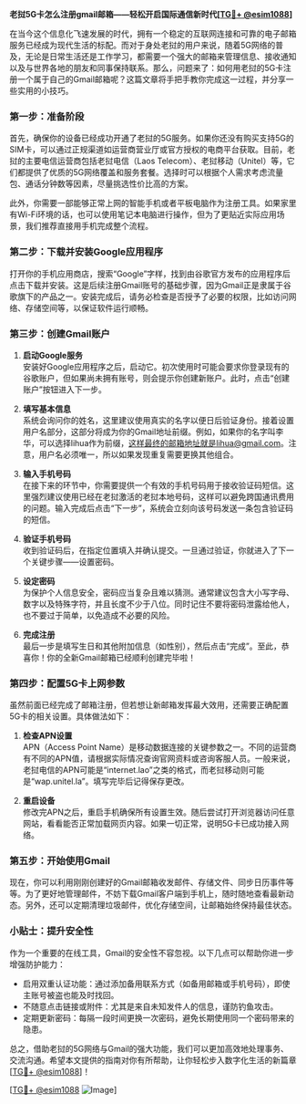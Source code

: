 **老挝5G卡怎么注册gmail邮箱——轻松开启国际通信新时代[[TG💪+ @esim1088](https://t.me/s/esim1088)]**

在当今这个信息化飞速发展的时代，拥有一个稳定的互联网连接和可靠的电子邮箱服务已经成为现代生活的标配。而对于身处老挝的用户来说，随着5G网络的普及，无论是日常生活还是工作学习，都需要一个强大的邮箱来管理信息、接收通知以及与世界各地的朋友和同事保持联系。那么，问题来了：如何用老挝的5G卡注册一个属于自己的Gmail邮箱呢？这篇文章将手把手教你完成这一过程，并分享一些实用的小技巧。

### 第一步：准备阶段

首先，确保你的设备已经成功开通了老挝的5G服务。如果你还没有购买支持5G的SIM卡，可以通过正规渠道如运营商营业厅或官方授权的电商平台获取。目前，老挝的主要电信运营商包括老挝电信（Laos Telecom）、老挝移动（Unitel）等，它们都提供了优质的5G网络覆盖和服务套餐。选择时可以根据个人需求考虑流量包、通话分钟数等因素，尽量挑选性价比高的方案。

此外，你需要一部能够正常上网的智能手机或者平板电脑作为注册工具。如果家里有Wi-Fi环境的话，也可以使用笔记本电脑进行操作，但为了更贴近实际应用场景，我们推荐直接用手机完成整个流程。

### 第二步：下载并安装Google应用程序

打开你的手机应用商店，搜索“Google”字样，找到由谷歌官方发布的应用程序后点击下载并安装。这是后续注册Gmail账号的基础步骤，因为Gmail正是隶属于谷歌旗下的产品之一。安装完成后，请务必检查是否授予了必要的权限，比如访问网络、存储空间等，以保证软件运行顺畅。

### 第三步：创建Gmail账户

1. **启动Google服务**  
   安装好Google应用程序之后，启动它。初次使用时可能会要求你登录现有的谷歌账户，但如果尚未拥有账号，则会提示你创建新账户。此时，点击“创建账户”按钮进入下一步。

2. **填写基本信息**  
   系统会询问你的姓名，这里建议使用真实的名字以便日后验证身份。接着设置用户名部分，这部分将成为你的Gmail地址前缀。例如，如果你的名字叫李华，可以选择lihua作为前缀，这样最终的邮箱地址就是lihua@gmail.com。注意，用户名必须唯一，所以如果发现重复需要更换其他组合。

3. **输入手机号码**  
   在接下来的环节中，你需要提供一个有效的手机号码用于接收验证码短信。这里强烈建议使用已经在老挝激活的老挝本地号码，这样可以避免跨国通讯费用的问题。输入完成后点击“下一步”，系统会立刻向该号码发送一条包含验证码的短信。

4. **验证手机号码**  
   收到验证码后，在指定位置填入并确认提交。一旦通过验证，你就进入了下一个关键步骤——设置密码。

5. **设定密码**  
   为保护个人信息安全，密码应当复杂且难以猜测。通常建议包含大小写字母、数字以及特殊字符，并且长度不少于八位。同时记住不要将密码泄露给他人，也不要过于简单，以免造成不必要的风险。

6. **完成注册**  
   最后一步是填写生日和其他附加信息（如性别），然后点击“完成”。至此，恭喜你！你的全新Gmail邮箱已经顺利创建完毕啦！

### 第四步：配置5G卡上网参数

虽然前面已经完成了邮箱注册，但若想让新邮箱发挥最大效用，还需要正确配置5G卡的相关设置。具体做法如下：

1. **检查APN设置**  
   APN（Access Point Name）是移动数据连接的关键参数之一。不同的运营商有不同的APN值，请根据实际情况查询官网资料或咨询客服人员。一般来说，老挝电信的APN可能是“internet.lao”之类的格式，而老挝移动则可能是“wap.unitel.la”。填写完毕后记得保存更改。

2. **重启设备**  
   修改完APN之后，重启手机确保所有设置生效。随后尝试打开浏览器访问任意网站，看看能否正常加载网页内容。如果一切正常，说明5G卡已成功接入网络。

### 第五步：开始使用Gmail

现在，你可以利用刚刚创建好的Gmail邮箱收发邮件、存储文件、同步日历事件等等。为了更好地管理邮件，不妨下载Gmail客户端到手机上，随时随地查看最新动态。另外，还可以定期清理垃圾邮件，优化存储空间，让邮箱始终保持最佳状态。

### 小贴士：提升安全性

作为一个重要的在线工具，Gmail的安全性不容忽视。以下几点可以帮助你进一步增强防护能力：

- 启用双重认证功能：通过添加备用联系方式（如备用邮箱或手机号码），即使主账号被盗也能及时找回。
- 不随意点击链接或附件：尤其是来自未知发件人的信息，谨防钓鱼攻击。
- 定期更新密码：每隔一段时间更换一次密码，避免长期使用同一个密码带来的隐患。

总之，借助老挝的5G网络与Gmail的强大功能，我们可以更加高效地处理事务、交流沟通。希望本文提供的指南对你有所帮助，让你轻松步入数字化生活的新篇章[[TG💪+ @esim1088](https://t.me/s/esim1088)]！

[[TG💪+ @esim1088](https://t.me/s/esim1088) ![Image](https://i.postimg.cc/4NQfJmqS/Snipaste-2025-05-13-00-14-12.png)]